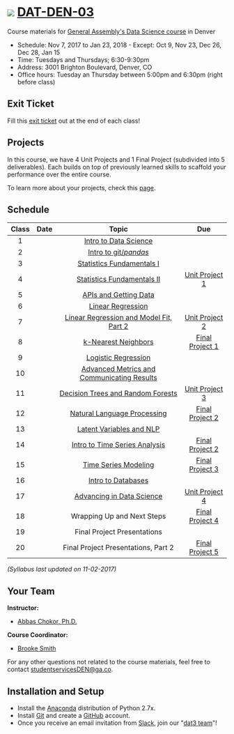 # ![](https://ga-dash.s3.amazonaws.com/production/assets/logo-9f88ae6c9c3871690e33280fcf557f33.png) [DAT-DEN-03](https://github.com/ga-students/DAT-DEN-03)


Course materials for [General Assembly's Data Science course](https://generalassemb.ly/education/data-science?where=denver) in Denver


* Schedule: Nov 7, 2017 to Jan 23, 2018 - Except: Oct 9, Nov 23, Dec 26, Dec 28, Jan 15
* Time: Tuesdays and Thursdays; 6:30-9:30pm
* Address: 3001 Brighton Boulevard, Denver, CO
* Office hours: Tuesday an Thursday between 5:00pm and 6:30pm (right before class)

## Exit Ticket

Fill this [exit ticket](https://goo.gl/forms/J0xipfaBslbXnnXy2) out at the end of each class! 

## Projects

In this course, we have 4 Unit Projects and 1 Final Project (subdivided into 5 deliverables). Each builds on top of previously learned skills to scaffold your performance over the entire course. 

To learn more about your projects, check this [page](https://github.com/ga-students/DAT-DEN-03/blob/master/projects/README.md).

## Schedule

| Class | Date | Topic | Due |
|:---:|:---|:---:|:---:|
| 1 |  | [Intro to Data Science](lessons/lesson-01) | |
| 2 |  | [Intro to git/_pandas_](lessons/lesson-02) | |
| 3 |  | [Statistics Fundamentals I](lessons/lesson-03) | |
| 4 |  | [Statistics Fundamentals II](lessons/lesson-04) |[Unit Project 1](projects/unit-projects/project-1)|
| 5 |  | [APIs and Getting Data](lessons/lesson-05) | |
| 6 |  | [Linear Regression](lessons/lesson-06) | |
| 7 |  | [Linear Regression and Model Fit, Part 2](lessons/lesson-07) |[Unit Project 2](projects/unit-projects/project-2)||
| 8 |  | [k-Nearest Neighbors](lessons/lesson-08) |[Final Project 1](projects/final-projects/01-lightning-talk)|
| 9 |  | [Logistic Regression](lessons/lesson-09) | |
| 10 | | [Advanced Metrics and Communicating Results](lessons/lesson-10) ||
| 11 | | [Decision Trees and Random Forests](lessons/lesson-11) |[Unit Project 3](projects/unit-projects/project-3)|
| 12 | | [Natural Language Processing](lessons/lesson-12) |[Final Project 2](projects/final-projects/02-experiment-writeup)|
| 13 | | [Latent Variables and NLP](lessons/lesson-13) | |
| 14 | | [Intro to Time Series Analysis](lessons/lesson-14) |[Final Project 2](projects/final-projects/02-experiment-writeup)|
| 15 | | [Time Series Modeling](lessons/lesson-15) |[Final Project 3](projects/final-projects/03-exploratory-analysis)|
| 16 | | [Intro to Databases](lessons/lesson-16) | |
| 17 | | [Advancing in Data Science](lessons/lesson-17) | [Unit Project 4](projects/unit-projects/project-4) |
| 18 | | Wrapping Up and Next Steps | [Final Project 4](projects/final-projects/04-notebook-rough-draft)|
| 19 | | Final Project Presentations | |
| 20 | | Final Project Presentations, Part 2 |[Final Project 5](projects/final-projects/05-presentation)|

*(Syllabus last updated on 11-02-2017)*

## Your Team
**Instructor:**
+ [Abbas Chokor, Ph.D.](mailto:abbas.chokor@gmail.com)

**Course Coordinator:**
+ [Brooke Smith](mailto:brookes@generalassembly.ly)

For any other questions not related to the course materials, feel free to contact [studentservicesDEN@ga.co](mailto:studentservicesDEN@ga.co).

## Installation and Setup

* Install the [Anaconda](https://anaconda.org) distribution of Python 2.7x.
* Install [Git](https://git-scm.com) and create a [GitHub](https://github.com) account.
* Once you receive an email invitation from [Slack](https://slack.com), join our "[dat3 team](https://gadenver.slack.com/messages/G7HK3QLPL/details/)"!
